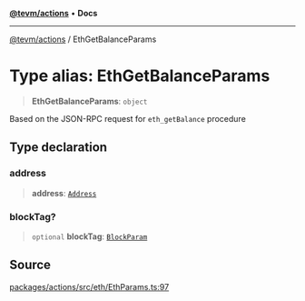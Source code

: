 [**@tevm/actions**](../README.md) • **Docs**

***

[@tevm/actions](../globals.md) / EthGetBalanceParams

# Type alias: EthGetBalanceParams

> **EthGetBalanceParams**: `object`

Based on the  JSON-RPC request for `eth_getBalance` procedure

## Type declaration

### address

> **address**: [`Address`](Address.md)

### blockTag?

> `optional` **blockTag**: [`BlockParam`](BlockParam.md)

## Source

[packages/actions/src/eth/EthParams.ts:97](https://github.com/evmts/tevm-monorepo/blob/main/packages/actions/src/eth/EthParams.ts#L97)
